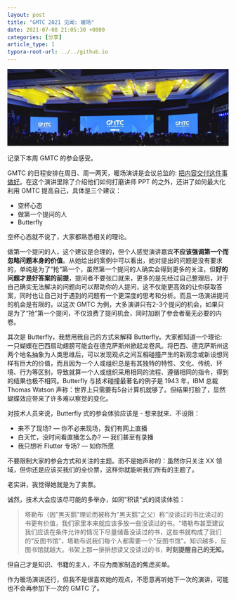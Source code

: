 ```yaml
---
layout: post
title: "GMTC 2021 见闻: 暖场"
date: 2021-07-08 21:05:30 +0800
categories: [分享]
article_type: 1
typora-root-url: ../../github.io
---
```


![](/assets/img/gmtc-2021-1-1.jpg)

记录下本周 GMTC 的参会感受。

GMTC 的日程安排在周日、周一两天，暖场演讲是会议总监的: [把内容交付这件事做好](https://gmtc.infoq.cn/2021/beijing/presentation/3680)。在这个演讲里除了介绍他们如何打磨讲师 PPT 的之外，还讲了如何最大化利用 GMTC 提高自己，具体是三个建议：

- 空杯心态
- 做第一个提问的人
- Butterfly

空杯心态就不说了，大家都熟悉相关的理论。

做第一个提问的人，这个建议是合理的，但个人感觉演讲嘉宾**不应该强调第一个而忽略问题本身的价值**。从她给出的案例中可以看出，她对提出的问题是没有要求的，单纯是为了“抢”第一个，虽然第一个提问的人确实会得到更多的关注，但**好的问题才是好答案的前提**，提问者不要张口就来，更多的是先经过自己整理后，对于自己确实无法解决的问题向可以帮助你的人提问，这不仅能更高效的让你获取答案，同时也让自己对于遇到的问题有一个更深度的思考和分析。而且一场演讲提问的机会是有限的，以这次 GMTC 为例，大多演讲只有2-3个提问的机会，如果只是为了“抢”第一个提问，不仅浪费了提问机会，同时加剧了参会者毫无必要的内卷。

其次是 Butterfly，我想用我自己的方式来解释 Butterfly。大家都知道一个理论: 一只蝴蝶在巴西扇动翅膀可能会在德克萨斯州掀起龙卷风。将巴西、德克萨斯州这两个地名抽象为人类思维后，可以发现观点之间互相碰撞产生的新观念或新设想同样有巨大的价值，而且因为一个人或组织总是有其独特的特性、文化、传统、环境、行为等区别，导致就算一个人或组织采用相同的流程、遵循相同的指令，得到的结果也极不相同。Butterfly 与技术碰撞最著名的例子是 1943 年，IBM 总裁 Thomas Watson 声称：世界上只需要有5台计算机就够了。但结果打脸了，显然蝴蝶效应带来了许多难以察觉的变化。

对技术人员来说，Butterfly 式的参会体验应该是 - 想来就来、不设限：

- 来不了现场? — 你不必来现场，我们有网上直播
- 白天忙，没时间看直播怎么办? — 我们甚至有录播
- 我只想听 Flutter 专场? — 如你所愿

不要限制大家的参会方式和关注的主题。而不是她声称的：虽然你只关注 XX 领域，但你还是应该买我们的全价票，这样你就能听我们所有的主题了。

老实讲，我觉得她就是为了卖票。

诚然，技术大会应该尽可能的多举办，如同"积读"式的阅读体验：

> 塔勒布（因”黑天鹅"理论而被称为"黑天鹅"之父）称”没读过的书比读过的书更有价值，我们家里本来就应该多放一些没读过的书。“塔勒布甚至建议我们应该在条件允许的情况下尽量储备没读过的书，这些书就构成了我们的“反图书馆"，塔勒布说我们每个人都需要一个"反图书馆"。知识越多，反图书馆就越大。书架上那一排排想读又没读过的书，**时刻提醒自己的无知。**

但自己才是知识、书籍的主人，不应为商家制造的焦虑买单。

作为暖场演讲还行，但我不是很喜欢她的观点，不愿意再听她下一次的演讲，可能也不会再参加下一次的 GMTC 了。
